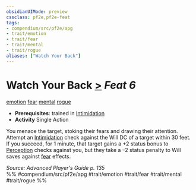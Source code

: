 ```yaml
---
obsidianUIMode: preview
cssclass: pf2e,pf2e-feat
tags:
- compendium/src/pf2e/apg
- trait/emotion
- trait/fear
- trait/mental
- trait/rogue
aliases: ["Watch Your Back"]
---
```

# Watch Your Back  [>](../../Rules/core-rulebook/chapter-9-playing-the-game.md#Actions "Single Action") *Feat 6*  
[emotion](../../Rules/traits/emotion.md)  [fear](../../Rules/traits/fear.md)  [mental](../../Rules/traits/mental.md)  [rogue](../../Rules/traits/rogue.md)  

- **Prerequisites**: trained in [Intimidation](../skills.md#Intimidation)
- **Activity** Single Action

You menace the target, stoking their fears and drawing their attention. Attempt an [Intimidation](../skills.md#Intimidation) check against the Will DC of a target within 30 feet. If you succeed, for 1 minute, that target gains a +2 status bonus to [Perception](../skills.md#Perception) checks against you, but they take a –2 status penalty to Will saves against [fear](../../Rules/traits/fear.md) effects.

*Source: Advanced Player's Guide p. 135*  
%% #compendium/src/pf2e/apg #trait/emotion #trait/fear #trait/mental #trait/rogue %%